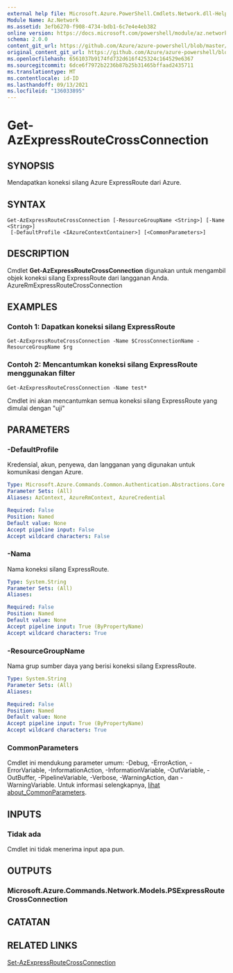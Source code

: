 ```yaml
---
external help file: Microsoft.Azure.PowerShell.Cmdlets.Network.dll-Help.xml
Module Name: Az.Network
ms.assetid: 3efb6270-f908-4734-bdb1-6c7e4e4eb382
online version: https://docs.microsoft.com/powershell/module/az.network/get-azexpressroutecrossconnection
schema: 2.0.0
content_git_url: https://github.com/Azure/azure-powershell/blob/master/src/Network/Network/help/Get-AzExpressRouteCrossConnection.md
original_content_git_url: https://github.com/Azure/azure-powershell/blob/master/src/Network/Network/help/Get-AzExpressRouteCrossConnection.md
ms.openlocfilehash: 6561037b9174fd732d616f425324c164529e6367
ms.sourcegitcommit: 6dce6f7972b2236b87b25b31465bffaad2435711
ms.translationtype: MT
ms.contentlocale: id-ID
ms.lasthandoff: 09/13/2021
ms.locfileid: "136033895"
---
```

# Get-AzExpressRouteCrossConnection

## SYNOPSIS
Mendapatkan koneksi silang Azure ExpressRoute dari Azure.

## SYNTAX

```
Get-AzExpressRouteCrossConnection [-ResourceGroupName <String>] [-Name <String>]
 [-DefaultProfile <IAzureContextContainer>] [<CommonParameters>]
```

## DESCRIPTION
Cmdlet **Get-AzExpressRouteCrossConnection** digunakan untuk mengambil objek koneksi silang ExpressRoute dari langganan Anda.
AzureRmExpressRouteCrossConnection

## EXAMPLES

### Contoh 1: Dapatkan koneksi silang ExpressRoute
```
Get-AzExpressRouteCrossConnection -Name $CrossConnectionName -ResourceGroupName $rg
```

### Contoh 2: Mencantumkan koneksi silang ExpressRoute menggunakan filter
```
Get-AzExpressRouteCrossConnection -Name test*
```

Cmdlet ini akan mencantumkan semua koneksi silang ExpressRoute yang dimulai dengan "uji"

## PARAMETERS

### -DefaultProfile
Kredensial, akun, penyewa, dan langganan yang digunakan untuk komunikasi dengan Azure.

```yaml
Type: Microsoft.Azure.Commands.Common.Authentication.Abstractions.Core.IAzureContextContainer
Parameter Sets: (All)
Aliases: AzContext, AzureRmContext, AzureCredential

Required: False
Position: Named
Default value: None
Accept pipeline input: False
Accept wildcard characters: False
```

### -Nama
Nama koneksi silang ExpressRoute.

```yaml
Type: System.String
Parameter Sets: (All)
Aliases:

Required: False
Position: Named
Default value: None
Accept pipeline input: True (ByPropertyName)
Accept wildcard characters: True
```

### -ResourceGroupName
Nama grup sumber daya yang berisi koneksi silang ExpressRoute.

```yaml
Type: System.String
Parameter Sets: (All)
Aliases:

Required: False
Position: Named
Default value: None
Accept pipeline input: True (ByPropertyName)
Accept wildcard characters: True
```

### CommonParameters
Cmdlet ini mendukung parameter umum: -Debug, -ErrorAction, -ErrorVariable, -InformationAction, -InformationVariable, -OutVariable, -OutBuffer, -PipelineVariable, -Verbose, -WarningAction, dan -WarningVariable. Untuk informasi selengkapnya, [lihat about_CommonParameters](http://go.microsoft.com/fwlink/?LinkID=113216).

## INPUTS

### Tidak ada
Cmdlet ini tidak menerima input apa pun.

## OUTPUTS

### Microsoft.Azure.Commands.Network.Models.PSExpressRouteCrossConnection

## CATATAN

## RELATED LINKS

[Set-AzExpressRouteCrossConnection](Set-AzExpressRouteCrossConnection.md)